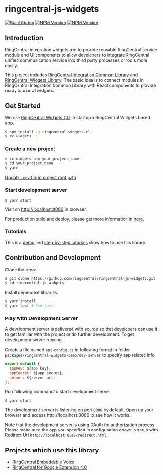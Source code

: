 # ringcentral-js-widgets

[![Build Status](https://travis-ci.org/ringcentral/ringcentral-js-widgets.svg?branch=master)](https://travis-ci.org/ringcentral/ringcentral-js-widgets)
[![NPM Version](https://img.shields.io/npm/v/@ringcentral-integration/commons.svg?style=flat-square)](https://www.npmjs.com/package/@ringcentral-integration/commons)
[![NPM Version](https://img.shields.io/npm/v/@ringcentral-integration/widgets.svg?style=flat-square)](https://www.npmjs.com/package/@ringcentral-integration/widgets)

## Introduction

RingCentral integration widgets aim to provide reusable RingCentral service module and UI components to allow developers to integrate RingCentral unified communication service into third party processes or tools more easily.

This project includes [RingCentral Integration Common Library](https://github.com/ringcentral/ringcentral-js-widgets/blob/master/packages/ringcentral-integration/README.md) and [RingCentral Widgets Library](https://github.com/ringcentral/ringcentral-js-widgets/blob/master/packages/ringcentral-widgets/README.md). The basic idea is to connect modules in RingCentral Integration Common Library with React components to provide ready to use UI widgets.

## Get Started

We use [RingCentral Widgets CLI](https://github.com/ringcentral/ringcentral-js-widgets/blob/master/packages/ringcentral-widgets-cli/README.md) to startup a RingCentral Widgets based app.

```bash
$ npm install -g ringcentral-widgets-cli
$ rc-widgets -h
```

### Create a new project

```bash
$ rc-widgets new your_project_name
$ cd your_project_name
$ yarn
```

[Update `.env` file in project root path](https://github.com/ringcentral/ringcentral-js-widgets/blob/master/packages/ringcentral-widgets-cli/README.md#start-developement-server).

### Start development server

```bash
$ yarn start
```

Visit on [http://localhost:8080](http://localhost:8080) in browser.

For production build and deploy, please get more information in [here](https://github.com/ringcentral/ringcentral-js-widgets/blob/master/packages/ringcentral-widgets-cli/README.md).

### Tutorials

This is a [demo](https://github.com/embbnux/ringcentral-widgets-demo) and [step-by-step tutorials](https://embbnux.github.io/ringcentral-widgets-demo/) show how to use this library.

## Contribution and Development

Clone the repo:

```bash
$ git clone https://github.com/ringcentral/ringcentral-js-widgets.git
$ cd ringcentral-js-widgets
```

Install dependent libraries:

```bash
$ yarn install
$ yarn test # Run tests
```

### Play with Development Server

A development server is delivered with source so that developers can use it to get familiar with the project or do further development. To get development server running：

Create a file named `api-config.js` in following format in folder `packages/ringcentral-widgets-demo/dev-server` to specify app related info

```js
export default {
  appKey: ${app key},
  appSecret: ${app secret},
  server: ${server url},
};
```

Run following command to start development server

```bash
$ yarn start
```

The development server is listening on port `8080` by default.
Open up your browser and access http://localhost:8080 to see how it works.

Note that the development server is using OAuth for authorization process.
Please make sure the app you specified in configuration above is setup with Redirect Uri `http://localhost:8080/redirect.html`.

## Projects which use this library

- [RingCentral Embeddable Voice](https://github.com/ringcentral/ringcentral-embeddable-voice)
- [RingCentral for Google Extension 4.0](https://chrome.google.com/webstore/detail/ringcentral-for-google/fddhonoimfhgiopglkiokmofecgdiedb)
